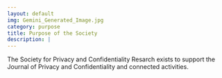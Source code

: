 ```yaml
---
layout: default
img: Gemini_Generated_Image.jpg
category: purpose
title: Purpose of the Society
description: |
---
```

The Society for Privacy and Confidentiality Resarch exists to support the Journal of Privacy and Confidentiality and connected activities.
